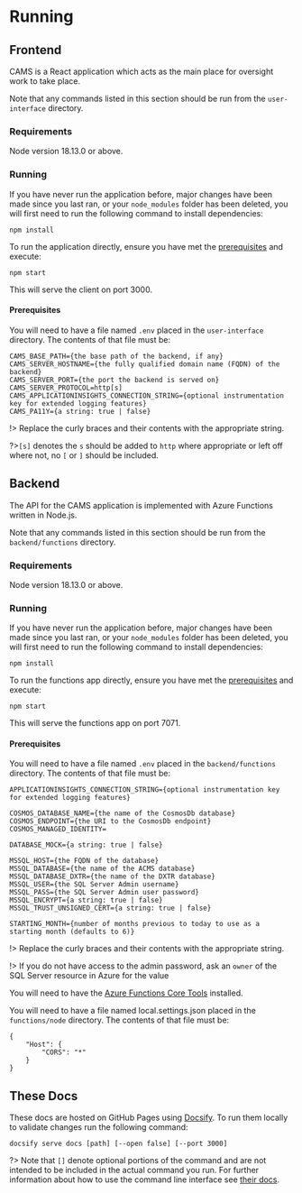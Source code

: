 # Running

## Frontend

CAMS is a React application which acts as the main place for oversight work to take place.

Note that any commands listed in this section should be run from the `user-interface` directory.

### <a id="frontend-requirements"></a>Requirements

Node version 18.13.0 or above.

### <a id="frontend-running"></a>Running

If you have never run the application before, major changes have been made since you last ran, or
your `node_modules` folder has been deleted, you will first need to run the following command to
install dependencies:

```shell
npm install
```

To run the application directly, ensure you have met the [prerequisites](#frontend-prerequisites)
and execute:

```shell
npm start
```

This will serve the client on port 3000.

#### <a id="frontend-prerequisites"></a>Prerequisites

You will need to have a file named `.env` placed in the `user-interface` directory. The contents of
that file must be:

```
CAMS_BASE_PATH={the base path of the backend, if any}
CAMS_SERVER_HOSTNAME={the fully qualified domain name (FQDN) of the backend}
CAMS_SERVER_PORT={the port the backend is served on}
CAMS_SERVER_PROTOCOL=http[s]
CAMS_APPLICATIONINSIGHTS_CONNECTION_STRING={optional instrumentation key for extended logging features}
CAMS_PA11Y={a string: true | false}
```

!> Replace the curly braces and their contents with the appropriate string.

?>`[s]` denotes the `s` should be added to `http` where appropriate or left off where not, no `[` or
`]` should be included.

## Backend

The API for the CAMS application is implemented with Azure Functions written in Node.js.

Note that any commands listed in this section should be run from the `backend/functions` directory.

### <a id="backend-requirements"></a>Requirements

Node version 18.13.0 or above.

### <a id="backend-running"></a>Running

If you have never run the application before, major changes have been made since you last ran, or
your `node_modules` folder has been deleted, you will first need to run the following command to
install dependencies:

```shell
npm install
```

To run the functions app directly, ensure you have met the [prerequisites](#backend-prerequisites)
and execute:

```shell
npm start
```

This will serve the functions app on port 7071.

#### <a id="backend-prerequisites"></a>Prerequisites

You will need to have a file named `.env` placed in the `backend/functions` directory. The contents
of that file must be:

```
APPLICATIONINSIGHTS_CONNECTION_STRING={optional instrumentation key for extended logging features}

COSMOS_DATABASE_NAME={the name of the CosmosDb database}
COSMOS_ENDPOINT={the URI to the CosmosDb endpoint}
COSMOS_MANAGED_IDENTITY=

DATABASE_MOCK={a string: true | false}

MSSQL_HOST={the FQDN of the database}
MSSQL_DATABASE={the name of the ACMS database}
MSSQL_DATABASE_DXTR={the name of the DXTR database}
MSSQL_USER={the SQL Server Admin username}
MSSQL_PASS={the SQL Server Admin user password}
MSSQL_ENCRYPT={a string: true | false}
MSSQL_TRUST_UNSIGNED_CERT={a string: true | false}

STARTING_MONTH={number of months previous to today to use as a starting month (defaults to 6)}
```

!> Replace the curly braces and their contents with the appropriate string.

!> If you do not have access to the admin password, ask an `owner` of the SQL Server resource in
Azure for the value

You will need to have the
[Azure Functions Core Tools](https://learn.microsoft.com/en-us/azure/azure-functions/functions-run-local?tabs=v4%2Cmacos%2Ccsharp%2Cportal%2Cbash#install-the-azure-functions-core-tools)
installed.

You will need to have a file named local.settings.json placed in the `functions/node` directory. The
contents of that file must be:

```
{
    "Host": {
        "CORS": "*"
    }
}
```

## These Docs

These docs are hosted on GitHub Pages using [Docsify](https://docsify.js.org/). To run them locally to validate changes run the following command:

```shell
docsify serve docs [path] [--open false] [--port 3000]
```

?> Note that `[]` denote optional portions of the command and are not intended to be included in the actual command you run. For further information about how to use the command line interface see [their docs](https://github.com/docsifyjs/docsify-cli).
